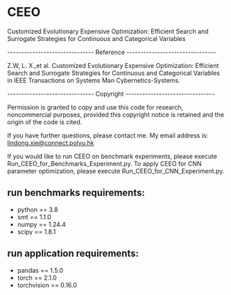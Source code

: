 # CEEO
Customized Evolutionary Expensive Optimization: Efficient Search and Surrogate Strategies for  Continuous and Categorical Variables

------------------------------- Reference --------------------------------

Z.W, L. X.,et al. Customized Evolutionary Expensive Optimization: Efficient Search and Surrogate Strategies for  Continuous and Categorical Variables in IEEE Transactions on Systems Man Cybernetics-Systems.

------------------------------- Copyright --------------------------------

Permission is granted to copy and use this code for research, noncommercial purposes, provided this copyright notice is retained and the origin of the code is cited. 

If you have further questions, please contact me. My email address is: lindong.xie@connect.polyu.hk


If you would like to run CEEO on benchmark experiments, please execute Run_CEEO_for_Benchmarks_Experiment.py. To apply CEEO for CNN parameter optimization, please execute Run_CEEO_for_CNN_Experiment.py.


## run benchmarks requirements:
+ python == 3.8
+ smt == 1.1.0
+ numpy == 1.24.4
+ scipy == 1.8.1

## run application requirements:
+ pandas == 1.5.0
+ torch == 2.1.0
+ torchvision == 0.16.0
